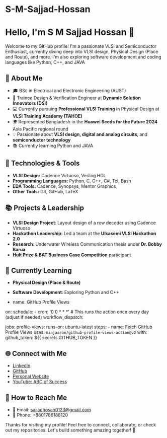 # S-M-Sajjad-Hossan
# Hello, I'm S M Sajjad Hossan 👋

Welcome to my GitHub profile! I'm a passionate VLSI and Semiconductor Enthusiast, currently diving deep into VLSI design, Physical Design (Place and Route), and more. I'm also exploring software development and coding languages like Python, C++, and JAVA

## 🚀 About Me

- 🎓 BSc in Electrical and Electronic Engineering (AUST)
- 💼 Trainee Design & Verification Engineer at **Dynamic Solution Innovators (DSi)**
- 💻 Currently pursuing **Professional VLSI Training** in Physical Design at **VLSI Training Academy (TAHOE)**
- 🌍 Represented Bangladesh in the **Huawei Seeds for the Future 2024** Asia Pacific regional round
- 💡 Passionate about **VLSI design, digital and analog circuits**, and **semiconductor technology**
- 📚 Currently learning Python and JAVA

## 🔧 Technologies & Tools

- **VLSI Design:** Cadence Virtuoso, Verilog HDL
- **Programming Languages:** Python, C, C++, C#, Tcl, Bash
- **EDA Tools:** Cadence, Synopsys, Mentor Graphics
- **Other Tools:** Git, GitHub, LaTeX

## 📚 Projects & Leadership

- **VLSI Design Project**: Layout design of a row decoder using Cadence Virtuoso
- **Hackathon Leadership**: Led a team at the **Ulkasemi VLSI Hackathon 2.0**
- **Research**: Underwater Wireless Communication thesis under **Dr. Bobby Barua**
- **Hult Prize & BAT Business Case Competition** participant

## 🌱 Currently Learning

- **Physical Design (Place & Route)**
- **Software Development**: Exploring Python and C++

- name: GitHub Profile Views

on:
  schedule:
    - cron: '0 0 * * *' # This runs the action once every day (adjust if needed)
  workflow_dispatch:

jobs:
  profile-views:
    runs-on: ubuntu-latest
    steps:
      - name: Fetch GitHub Profile Views
        uses: `ninjaaron/github-profile-views-action@v2`
        with:
          github_token: ${{ secrets.GITHUB_TOKEN }}


## 🌐 Connect with Me

- [LinkedIn](https://www.linkedin.com/in/averyurl/)
- [GitHub](https://github.com/SMSajjadHossan)
- [Personal Website](https://sites.google.com/view/s-m-sajjad-hossan/home)
- [YouTube: ABC of Success](https://www.youtube.com/@BeyondTheSuccess)

## 📩 How to Reach Me

- 📧 Email: [sajjadhosan0123@gmail.com](mailto:sajjadhosan0123@gmail.com)
- 📱 Phone: +8801786188120

Thanks for visiting my profile! Feel free to connect, collaborate, or check out my repositories. Let's build something amazing together! 🚀
